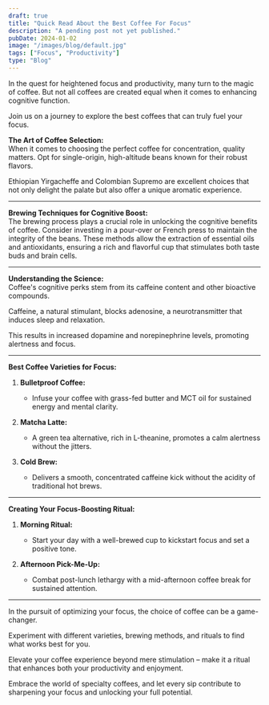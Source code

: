 ```yaml
---
draft: true
title: "Quick Read About the Best Coffee For Focus"
description: "A pending post not yet published."
pubDate: 2024-01-02
image: "/images/blog/default.jpg"
tags: ["Focus", "Productivity"]
type: "Blog"
---
```


In the quest for heightened focus and productivity, many turn to the magic of coffee. But not all coffees are created equal when it comes to enhancing cognitive function.

Join us on a journey to explore the best coffees that can truly fuel your focus.

**The Art of Coffee Selection:**  
When it comes to choosing the perfect coffee for concentration, quality matters. Opt for single-origin, high-altitude beans known for their robust flavors.

Ethiopian Yirgacheffe and Colombian Supremo are excellent choices that not only delight the palate but also offer a unique aromatic experience.

---

**Brewing Techniques for Cognitive Boost:**  
The brewing process plays a crucial role in unlocking the cognitive benefits of coffee. Consider investing in a pour-over or French press to maintain the integrity of the beans. These methods allow the extraction of essential oils and antioxidants, ensuring a rich and flavorful cup that stimulates both taste buds and brain cells.

---

**Understanding the Science:**  
Coffee's cognitive perks stem from its caffeine content and other bioactive compounds.

Caffeine, a natural stimulant, blocks adenosine, a neurotransmitter that induces sleep and relaxation.

This results in increased dopamine and norepinephrine levels, promoting alertness and focus.

---

**Best Coffee Varieties for Focus:**

1. **Bulletproof Coffee:**  
   - Infuse your coffee with grass-fed butter and MCT oil for sustained energy and mental clarity.

2. **Matcha Latte:**  
   - A green tea alternative, rich in L-theanine, promotes a calm alertness without the jitters.

3. **Cold Brew:**  
   - Delivers a smooth, concentrated caffeine kick without the acidity of traditional hot brews.

---

**Creating Your Focus-Boosting Ritual:**

1. **Morning Ritual:**  
   - Start your day with a well-brewed cup to kickstart focus and set a positive tone.

2. **Afternoon Pick-Me-Up:**  
   - Combat post-lunch lethargy with a mid-afternoon coffee break for sustained attention.

---

In the pursuit of optimizing your focus, the choice of coffee can be a game-changer.

Experiment with different varieties, brewing methods, and rituals to find what works best for you.

Elevate your coffee experience beyond mere stimulation – make it a ritual that enhances both your productivity and enjoyment.

Embrace the world of specialty coffees, and let every sip contribute to sharpening your focus and unlocking your full potential.